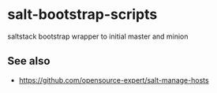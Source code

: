 # salt-bootstrap-scripts
saltstack bootstrap wrapper to initial master and minion

## See also
* https://github.com/opensource-expert/salt-manage-hosts

